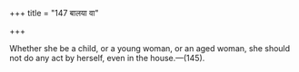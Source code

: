 +++
title = "147 बालया वा"

+++

Whether she be a child, or a young woman, or an aged woman, she should not do any act by herself, even in the house.—(145).
